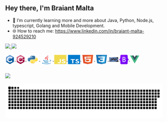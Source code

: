 ## Hey there, I'm Braiant Malta

- 🌱 I’m currently learning more and more about Java, Python, Node.js, typescript, Golang and Mobile Development.
- 🌐 How to reach me: https://www.linkedin.com/in/braiant-malta-924529210

<div>
  <a href="https://github.com/mrbraiant">
  <img height="180em" src="https://github-readme-stats.vercel.app/api?username=mrbraiant&show_icons=true&theme=blue-green&include_all_commits=true&count_private=true"/>
  <img height="180em" src="https://github-readme-stats.vercel.app/api/top-langs/?username=mrbraiant&layout=compact&langs_count=7&theme=blue-green"/>
</div>
<div style="display: inline_block"><br>
  <img align="center" alt="Braioso-C" height="30" widtg"40" src="https://github.com/devicons/devicon/blob/master/icons/c/c-original.svg">
  <img align="center" alt="Braioso-Cpp" height="30" widtg"40" src="https://github.com/devicons/devicon/blob/master/icons/cplusplus/cplusplus-original.svg">
  <img align="center" alt="Braioso-Python" height="30" width="40" src="https://raw.githubusercontent.com/devicons/devicon/master/icons/python/python-original.svg">
  <img align="center" alt="Braioso-Java" height="30" width="40" src="https://raw.githubusercontent.com/devicons/devicon/master/icons/java/java-original.svg">
  <img align="center" alt="Braioso-Js" height="30" width="40" src="https://raw.githubusercontent.com/devicons/devicon/master/icons/javascript/javascript-plain.svg">
  <img align="center" alt="Braioso-Ts" height="30" width="40" src="https://raw.githubusercontent.com/devicons/devicon/master/icons/typescript/typescript-plain.svg">
  <img align="center" alt="Braioso-HTML" height="30" width="40" src="https://raw.githubusercontent.com/devicons/devicon/master/icons/html5/html5-original.svg">
  <img align="center" alt="Braioso-CSS" height="30" width="40" src="https://raw.githubusercontent.com/devicons/devicon/master/icons/css3/css3-original.svg">
  <img align="center" alt="Braioso-PHP" height="30" widtg"40" src="https://github.com/devicons/devicon/blob/master/icons/php/php-original.svg">
  <img align="center" alt="Braioso-Bootstrap" height="30" widtg"40" src="https://github.com/devicons/devicon/blob/master/icons/bootstrap/bootstrap-original.svg">
  <img align="center" alt="Braioso-Vue" height="30" widtg"40" src="https://github.com/devicons/devicon/blob/master/icons/vuejs/vuejs-original.svg">
  
 <!--<img align="right" alt="Rafa-yoda" src="https://cdn.discordapp.com/attachments/795358919417397249/825430589581688872/hi.gif"> -->
</div>

##
  
 <div>
   <a href="https://www.linkedin.com/in/braiant-malta-924529210" target="_blank"><img src="https://img.shields.io/badge/LinkedIn-0077B5?style=for-the-badge&logo=linkedin&logoColor=white" target="_blank"></a>
   
   ![Snake animation](https://github.com/mrbraiant/mrbraiant/blob/output/github-contribution-grid-snake.svg)
 </div>
